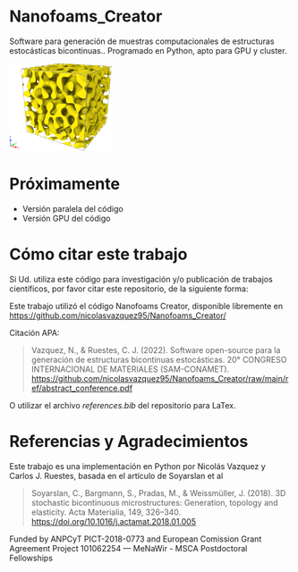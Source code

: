# Nanofoams_Creator
 Software para generación de muestras computacionales de estructuras estocásticas bicontinuas.. Programado en Python, apto para GPU y cluster.

<img src="100a0_54_gpu.png" style="zoom:30%;" /> 

# Próximamente

- Versión paralela del código
- Versión GPU del código

# Cómo citar este trabajo

Si Ud. utiliza este código para investigación y/o publicación de trabajos científicos, por favor citar este repositorio, de la siguiente forma: 

Este trabajo utilizó el código Nanofoams Creator, disponible libremente en https://github.com/nicolasvazquez95/Nanofoams_Creator/

Citación APA:

> Vazquez, N., & Ruestes, C. J. (2022). Software open-source para la generación de estructuras bicontinuas estocásticas. 20° CONGRESO INTERNACIONAL DE MATERIALES (SAM-CONAMET). https://github.com/nicolasvazquez95/Nanofoams_Creator/raw/main/ref/abstract_conference.pdf

O utilizar el archivo _references.bib_ del repositorio para LaTex.

# Referencias y Agradecimientos

Este trabajo es una implementación en Python por Nicolás Vazquez y Carlos J. Ruestes, basada en el artículo de Soyarslan et al

> Soyarslan, C., Bargmann, S., Pradas, M., & Weissmüller, J. (2018). 3D stochastic bicontinuous microstructures: Generation, topology and elasticity. Acta Materialia, 149, 326–340. https://doi.org/10.1016/j.actamat.2018.01.005

Funded by ANPCyT PICT-2018-0773 and European Comission Grant Agreement Project 101062254 — MeNaWir - MSCA Postdoctoral Fellowships